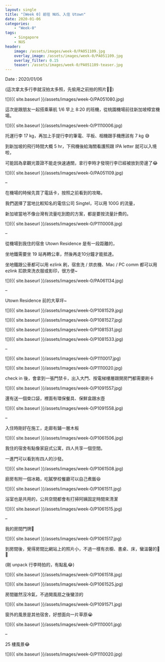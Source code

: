 ```yaml
---
layout: single
title: "[Week 0] 前往 NUS、入住 Utown"
date: 2020-01-06
categories:
    - "Week-0"
tags:
    - Singapore
    - NUS
header:
    image: /assets/images/week-0/PA051109.jpg
    overlay_image: /assets/images/week-0/PA051109.jpg
    overlay_filter: 0.15
    teaser: /assets/images/week-0/PA051109-teaser.jpg
---
```


Date : 2020/01/06

(這次拿太多行李就沒拍太多照，先偷用之前拍的照片🥺🥺)

![]({{ site.baseurl }}/assets/images/week-0/PA051080.jpg)

這次是跟朋友一起搭乘華航 1/6 早上 8:20 的班機，從桃園機場前往新加坡樟宜機場。

![]({{ site.baseurl }}/assets/images/week-0/P1110006.jpg)

托運行李 17 kg，再加上手提行李的筆電、平板、相機跟手機應該有 7 kg 😅

到新加坡的飛行時間大概 5 hr，下飛機後給海關看護照跟 IPA letter 就可以入境啦，

可能因為拿觀光簽證不能走快速通關，拿行李時才發現行李已經被放到旁邊了😂

![]({{ site.baseurl }}/assets/images/week-0/PA051109.jpg)

–

在機場的時候先買了電話卡，按照之前看到的攻略，

我們選擇了當地比較知名的電信公司 Singtel，可以用 100G 的流量，

新加坡當地不像台灣有流量吃到飽的方案，都是要按流量計費的。

![]({{ site.baseurl }}/assets/images/week-0/P1110008.jpg)

–

從機場到我住的宿舍 Utown Residence 是有一段距離的，

坐地鐵需要坐 19 站再轉公車，然後再走10分鐘才能抵達。

坐地鐵跟公車都可以用 ezlink 刷，宿舍洗 / 烘衣機、Mac / PC comm 都可以用 ezlink 扣款來洗衣服或影印，很方便~

![]({{ site.baseurl }}/assets/images/week-0/PA061134.jpg)

–

Utown Residence 前的大草坪~

![]({{ site.baseurl }}/assets/images/week-0/P1081529.jpg)

![]({{ site.baseurl }}/assets/images/week-0/P1081527.jpg)

![]({{ site.baseurl }}/assets/images/week-0/P1081531.jpg)

![]({{ site.baseurl }}/assets/images/week-0/P1081533.jpg)

–

![]({{ site.baseurl }}/assets/images/week-0/P1110017.jpg)

![]({{ site.baseurl }}/assets/images/week-0/P1110020.jpg)

check in 後，會拿到一張門禁卡，出入大門、按電梯樓層跟開房門都需要刷卡

![]({{ site.baseurl }}/assets/images/week-0/P1091557.jpg)

還有送一個束口袋，裡面有環保餐具、保鮮盒跟水壺

![]({{ site.baseurl }}/assets/images/week-0/P1091558.jpg)

–

入住時剛好在施工，走廊有鋪一層木板

![]({{ site.baseurl }}/assets/images/week-0/P1061506.jpg)

我住的宿舍有點像家庭式公寓，四人共享一個空間。

一進門可以看到有四人的沙發。

![]({{ site.baseurl }}/assets/images/week-0/P1061508.jpg)

廚房有附一個冰箱，吃膩學校餐廳可以自己煮飯😆

![]({{ site.baseurl }}/assets/images/week-0/P1061511.jpg)

浴室也是共用的，公共空間都會有打掃阿姨固定時間來清潔

![]({{ site.baseurl }}/assets/images/week-0/P1061515.jpg)

 –

我的房間門牌🥰

![]({{ site.baseurl }}/assets/images/week-0/P1061517.jpg)

到房間後，覺得房間比網站上的照片小，不過一樣有衣櫥、書桌、床，蠻溫馨的🥰😍

(剛 unpack 行李時拍的，有點亂😂)

![]({{ site.baseurl }}/assets/images/week-0/P1061518.jpg)

![]({{ site.baseurl }}/assets/images/week-0/P1061525.jpg)

房間雖然沒冷氣，不過開風扇之後蠻涼的

![]({{ site.baseurl }}/assets/images/week-0/P1091571.jpg)

窗外的風景是其他宿舍，好想面向一片草原😭

![]({{ site.baseurl }}/assets/images/week-0/P1110001.jpg)

–

25 樓風景😂

![]({{ site.baseurl }}/assets/images/week-0/P1110020.jpg)